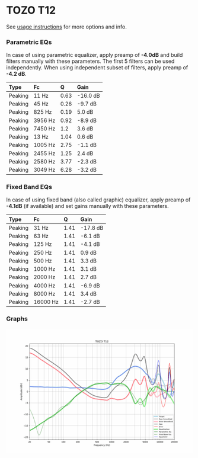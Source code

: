 # TOZO T12
See [usage instructions](https://github.com/jaakkopasanen/AutoEq#usage) for more options and info.

### Parametric EQs
In case of using parametric equalizer, apply preamp of **-4.0dB** and build filters manually
with these parameters. The first 5 filters can be used independently.
When using independent subset of filters, apply preamp of **-4.2 dB**.

| Type    | Fc      |    Q | Gain     |
|:--------|:--------|:-----|:---------|
| Peaking | 11 Hz   | 0.63 | -16.0 dB |
| Peaking | 45 Hz   | 0.26 | -9.7 dB  |
| Peaking | 825 Hz  | 0.19 | 5.0 dB   |
| Peaking | 3956 Hz | 0.92 | -8.9 dB  |
| Peaking | 7450 Hz | 1.2  | 3.6 dB   |
| Peaking | 13 Hz   | 1.04 | 0.6 dB   |
| Peaking | 1005 Hz | 2.75 | -1.1 dB  |
| Peaking | 2455 Hz | 1.25 | 2.4 dB   |
| Peaking | 2580 Hz | 3.77 | -2.3 dB  |
| Peaking | 3049 Hz | 6.28 | -3.2 dB  |

### Fixed Band EQs
In case of using fixed band (also called graphic) equalizer, apply preamp of **-4.1dB**
(if available) and set gains manually with these parameters.

| Type    | Fc       |    Q | Gain     |
|:--------|:---------|:-----|:---------|
| Peaking | 31 Hz    | 1.41 | -17.8 dB |
| Peaking | 63 Hz    | 1.41 | -6.1 dB  |
| Peaking | 125 Hz   | 1.41 | -4.1 dB  |
| Peaking | 250 Hz   | 1.41 | 0.9 dB   |
| Peaking | 500 Hz   | 1.41 | 3.3 dB   |
| Peaking | 1000 Hz  | 1.41 | 3.1 dB   |
| Peaking | 2000 Hz  | 1.41 | 2.7 dB   |
| Peaking | 4000 Hz  | 1.41 | -6.9 dB  |
| Peaking | 8000 Hz  | 1.41 | 3.4 dB   |
| Peaking | 16000 Hz | 1.41 | -2.7 dB  |

### Graphs
![](./TOZO%20T12.png)